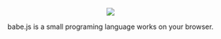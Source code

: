 <div  align="center">
  <p><img src="http://files.softicons.com/download/food-drinks-icons/caldo-caldo-icons-by-gustomela/png/512x512/caldocaldo.png"/></p>
  <p>babe.js is a small programing language works on your browser.</p>
</div>
